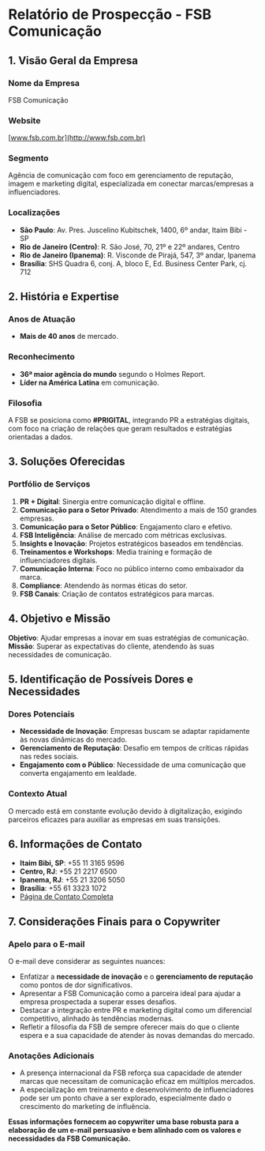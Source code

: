 # Relatório de Prospecção - FSB Comunicação

## 1. Visão Geral da Empresa

### Nome da Empresa
FSB Comunicação

### Website
[www.fsb.com.br](http://www.fsb.com.br)

### Segmento
Agência de comunicação com foco em gerenciamento de reputação, imagem e marketing digital, especializada em conectar marcas/empresas a influenciadores.

### Localizações
- **São Paulo**: Av. Pres. Juscelino Kubitschek, 1400, 6º andar, Itaim Bibi - SP
- **Rio de Janeiro (Centro)**: R. São José, 70, 21º e 22º andares, Centro
- **Rio de Janeiro (Ipanema)**: R. Visconde de Pirajá, 547, 3º andar, Ipanema
- **Brasília**: SHS Quadra 6, conj. A, bloco E, Ed. Business Center Park, cj. 712

## 2. História e Expertise

### Anos de Atuação
- **Mais de 40 anos** de mercado.

### Reconhecimento
- **36ª maior agência do mundo** segundo o Holmes Report.
- **Líder na América Latina** em comunicação.

### Filosofia
A FSB se posiciona como **#PRIGITAL**, integrando PR a estratégias digitais, com foco na criação de relações que geram resultados e estratégias orientadas a dados.

## 3. Soluções Oferecidas

### Portfólio de Serviços
1. **PR + Digital**: Sinergia entre comunicação digital e offline.
2. **Comunicação para o Setor Privado**: Atendimento a mais de 150 grandes empresas.
3. **Comunicação para o Setor Público**: Engajamento claro e efetivo.
4. **FSB Inteligência**: Análise de mercado com métricas exclusivas.
5. **Insights e Inovação**: Projetos estratégicos baseados em tendências.
6. **Treinamentos e Workshops**: Media training e formação de influenciadores digitais.
7. **Comunicação Interna**: Foco no público interno como embaixador da marca.
8. **Compliance**: Atendendo às normas éticas do setor.
9. **FSB Canais**: Criação de contatos estratégicos para marcas.

## 4. Objetivo e Missão
**Objetivo**: Ajudar empresas a inovar em suas estratégias de comunicação.  
**Missão**: Superar as expectativas do cliente, atendendo às suas necessidades de comunicação.

## 5. Identificação de Possíveis Dores e Necessidades

### Dores Potenciais
- **Necessidade de Inovação**: Empresas buscam se adaptar rapidamente às novas dinâmicas do mercado.
- **Gerenciamento de Reputação**: Desafio em tempos de críticas rápidas nas redes sociais.
- **Engajamento com o Público**: Necessidade de uma comunicação que converta engajamento em lealdade.

### Contexto Atual
O mercado está em constante evolução devido à digitalização, exigindo parceiros eficazes para auxiliar as empresas em suas transições.

## 6. Informações de Contato

- **Itaim Bibi, SP**: +55 11 3165 9596
- **Centro, RJ**: +55 21 2217 6500
- **Ipanema, RJ**: +55 21 3206 5050
- **Brasília**: +55 61 3323 1072
- [Página de Contato Completa](https://www.fsb.com.br/contato/)

## 7. Considerações Finais para o Copywriter

### Apelo para o E-mail
O e-mail deve considerar as seguintes nuances:
- Enfatizar a **necessidade de inovação** e o **gerenciamento de reputação** como pontos de dor significativos.
- Apresentar a FSB Comunicação como a parceira ideal para ajudar a empresa prospectada a superar esses desafios.
- Destacar a integração entre PR e marketing digital como um diferencial competitivo, alinhado às tendências modernas.
- Refletir a filosofia da FSB de sempre oferecer mais do que o cliente espera e a sua capacidade de atender às novas demandas do mercado.

### Anotações Adicionais
- A presença internacional da FSB reforça sua capacidade de atender marcas que necessitam de comunicação eficaz em múltiplos mercados.
- A especialização em treinamento e desenvolvimento de influenciadores pode ser um ponto chave a ser explorado, especialmente dado o crescimento do marketing de influência.

**Essas informações fornecem ao copywriter uma base robusta para a elaboração de um e-mail persuasivo e bem alinhado com os valores e necessidades da FSB Comunicação.**
